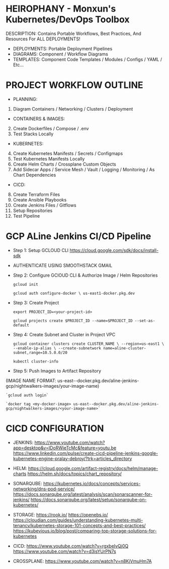 # HEIROPHANY - Monxun's Kubernetes/DevOps Toolbox

DESCRIPTION: Contains Portable Workflows, Best Practices, And Resources For ALL DEPLOYMENTS!

- DEPLOYMENTS: Portable Deployment Pipelines
- DIAGRAMS: Component / Workflow Diagrams
- TEMPLATES: Component Code Templates / Modules / Configs / YAML / Etc...

# PROJECT WORKFLOW OUTLINE

- PLANNING:
1. Diagram Containers / Networking / Clusters / Deployment

- CONTAINERS & IMAGES:
2. Create Dockerfiles / Compose / .env
3. Test Stacks Locally

- KUBERNETES:
4. Create Kubernetes Manifests / Secrets / Configmaps
5. Test Kubernetes Manifests Locally
6. Create Helm Charts / Crossplane Custom Objects
7. Add Sidecar Apps / Service Mesh / Vault / Logging / Monitoring / As Chart Dependencies

- CICD:
8. Create Terraform Files
9. Create Ansible Playbooks
10. Create Jenkins Files / Gitflows
11. Setup Repositories
12. Test Pipeline


# GCP ALine Jenkins CI/CD Pipeline 

- Step 1: Setup GCLOUD CLI
https://cloud.google.com/sdk/docs/install-sdk

* AUTHENTICATE USING SMOOTHSTACK GMAIL


- Step 2: Configure GClOUD CLI & Authorize Image / Helm Repositories

    `gcloud init`

    `gcloud auth configure-docker \
        us-east1-docker.pkg.dev`


- Step 3: Create Project

    `export PROJECT_ID=<your-project-id>`

    `gcloud projects create $PROJECT_ID --name=$PROJECT_ID --set-as-default`


- Step 4: Create Subnet and Cluster in Project VPC

    `gcloud container clusters create CLUSTER_NAME \
            --region=us-east1 \
            --enable-ip-alias \
            --create-subnetwork name=aline-cluster-subnet,range=10.5.0.0/20`

    `kubectl cluster-info`


- Step 5: Push Images to Artifact Repository

(IMAGE NAME FORMAT: us-east--docker.pkg.dev/aline-jenkins-gcp/nightwalkers-images/your-image-name)

    `gcloud auth login`

    `docker tag <my-docker-image> us-east--docker.pkg.dev/aline-jenkins-gcp/nightwalkers-images/<your-image-name>`


# CICD CONFIGURATION

- JENKINS:
https://www.youtube.com/watch?app=desktop&v=IDoRWieTcMc&feature=youtu.be
https://www.linkedin.com/pulse/create-cicd-pipeline-jenkins-google-kubernetes-engine-pralay-debroy/?trk=articles_directory

- HELM:
https://cloud.google.com/artifact-registry/docs/helm/manage-charts
https://helm.sh/docs/topics/chart_repository/

- SONARQUBE:
https://kubernetes.io/docs/concepts/services-networking/dns-pod-service/
https://docs.sonarqube.org/latest/analysis/scan/sonarscanner-for-jenkins/
https://docs.sonarqube.org/latest/setup/sonarqube-on-kubernetes/

- STORAGE:
https://rook.io/
https://openebs.io/
https://cloudian.com/guides/understanding-kubernetes-multi-tenancy/kubernetes-storage-101-concepts-and-best-practices/
https://kubevious.io/blog/post/comparing-top-storage-solutions-for-kubernetes

- CICD:
https://www.youtube.com/watch?v=rgxbeIvQj0Q
https://www.youtube.com/watch?v=d3isYUrPN7s

- CROSSPLANE:
https://www.youtube.com/watch?v=n8KjVmuHm7A

